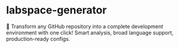 # labspace-generator
🚀 Transform any GitHub repository into a complete development environment with one click! Smart analysis, broad language support, production-ready configs.
